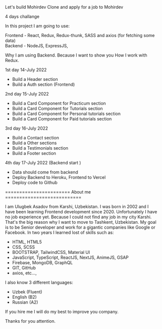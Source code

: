 Let's build Mohirdev Clone and apply for a job to Mohirdev

4 days challange

In this project I am going to use:

Frontend - React, Redux, Redux-thunk, SASS and axios (for fetching some data) <br>
Backend - NodeJS, ExpressJS,

Why I am using Backend. Because I want to show you How I work with Redux.

1st day 14-July 2022
- Build a Header section
- Build a Auth section (Frontend)

2nd day 15-July 2022
- Build a Card Component for Practicum section
- Build a Card Component for Tutorials section
- Build a Card Component for Personal tutorials section
- Build a Card Component for Paid tutorials section

3rd day 16-July 2022
- Build a Contact section
- Build a Other sections
- Build a Testimonials section
- Build a Footer section

4th day 17-July 2022 (Backend start )
- Data should come from backend
- Deploy Backend to Heroku, Frontend to Vercel
- Deploy code to Github


======================= About me ===========================


I am Ulugbek Asadov from Karshi, Uzbekistan. I was born in 2002 and I have been learning Frontend development since 2020. Unfortunately I have no job experience yet. Because I could not find any job in my city Karshi. That's the big reason why I want to move to Tashkent, Uzbekistan. My goal is to be Senior developer and work for a gigantic companies like Google or Facebook. In two years I learned lost of skills such as:

- HTML, HTML5
- CSS, SCSS
- BOOTSTRAP, TailwindCSS, Material UI
- JavaScript, TypeScript, ReactJS, NextJS, AnimeJS, GSAP
- Firebase, MongoDB, GraphQL
- GIT, GitHub
- axios, etc...,

I also know 3 different languages:

- Uzbek (Fluent)
- English (B2)
- Russian (A2)

If you hire me I will do my best to improve you company.

Thanks for you attention.


 